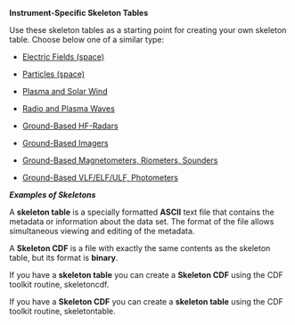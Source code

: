 **Instrument-Specific Skeleton Tables**

Use these skeleton tables as a starting point for creating your own skeleton table. Choose below one of a similar type:

- [Electric Fields (space)](https://spdf.gsfc.nasa.gov/istp_guide/skeleton_table/ge_k0_efd_00000000_v01.skt)

- [Particles (space)](https://spdf.gsfc.nasa.gov/istp_guide/skeleton_table/ge_k0_epi_00000000_v01.skt)

- [Plasma and Solar Wind](https://spdf.gsfc.nasa.gov/istp_guide/skeleton_table/wi_k0_swe_00000000_v01.skt)

- [Radio and Plasma Waves](https://spdf.gsfc.nasa.gov/istp_guide/skeleton_table/wi_k0_wav_00000000_v01.skt)

- [Ground-Based HF-Radars](https://spdf.gsfc.nasa.gov/istp_guide/skeleton_table/dn_k0_gbay_00000000_v01.skt)

- [Ground-Based Imagers](https://spdf.gsfc.nasa.gov/istp_guide/skeleton_table/cn_k0_asi_00000000_v01.skt)

- [Ground-Based Magnetometers, Riometers, Sounders](https://spdf.gsfc.nasa.gov/istp_guide/skeleton_table/cn_k0_mari_00000000_v01.skt)

- [Ground-Based VLF/ELF/ULF, Photometers](https://spdf.gsfc.nasa.gov/istp_guide/skeleton_table/cn_k0_mpa_00000000_v01.skt)

***Examples of Skeletons***

A **skeleton table** is a specially formatted **ASCII** text file that contains the metadata or information about the data set. The format of the file allows simultaneous viewing and editing of the metadata.

A **Skeleton CDF** is a file with exactly the same contents as the skeleton table, but its format is **binary**.

If you have a **skeleton table** you can create a **Skeleton CDF** using the CDF toolkit routine, skeletoncdf.

If you have a **Skeleton CDF** you can create a **skeleton table** using the CDF toolkit routine, skeletontable.
